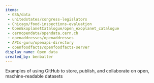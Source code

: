 ```yaml
---
items:
 - GSA/data
 - unitedstates/congress-legislators
 - Chicago/food-inspections-evaluation
 - OpenExoplanetCatalogue/open_exoplanet_catalogue
 - cernopendata/opendata.cern.ch
 - openaddresses/openaddresses
 - APIs-guru/openapi-directory
 - openfoodfacts/openfoodfacts-server
display_name: Open data
created_by: benbalter
---
```

Examples of using GitHub to store, publish, and collaborate on open, machine-readable datasets

